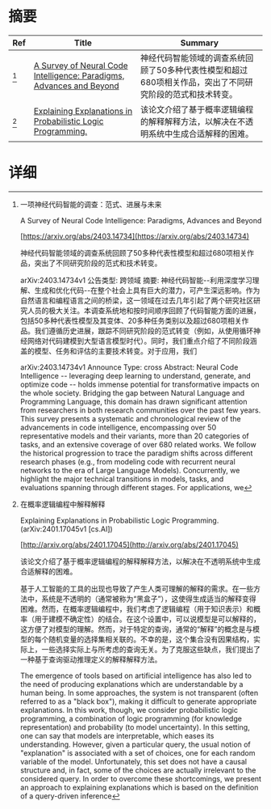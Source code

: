 # 摘要

| Ref | Title | Summary |
| --- | --- | --- |
| [^1] | [A Survey of Neural Code Intelligence: Paradigms, Advances and Beyond](https://arxiv.org/abs/2403.14734) | 神经代码智能领域的调查系统回顾了50多种代表性模型和超过680项相关作品，突出了不同研究阶段的范式和技术转变。 |
| [^2] | [Explaining Explanations in Probabilistic Logic Programming.](http://arxiv.org/abs/2401.17045) | 该论文介绍了基于概率逻辑编程的解释解释方法，以解决在不透明系统中生成合适解释的困难。 |

# 详细

[^1]: 一项神经代码智能的调查：范式、进展与未来

    A Survey of Neural Code Intelligence: Paradigms, Advances and Beyond

    [https://arxiv.org/abs/2403.14734](https://arxiv.org/abs/2403.14734)

    神经代码智能领域的调查系统回顾了50多种代表性模型和超过680项相关作品，突出了不同研究阶段的范式和技术转变。

    

    arXiv:2403.14734v1 公告类型: 跨领域 摘要: 神经代码智能--利用深度学习理解、生成和优化代码--在整个社会上具有巨大的潜力，可产生深远影响。作为自然语言和编程语言之间的桥梁，这一领域在过去几年引起了两个研究社区研究人员的极大关注。本调查系统地和按时间顺序回顾了代码智能方面的进展，包括50多种代表性模型及其变体、20多种任务类别以及超过680项相关作品。我们遵循历史进展，跟踪不同研究阶段的范式转变（例如，从使用循环神经网络对代码建模到大型语言模型时代）。同时，我们重点介绍了不同阶段涵盖的模型、任务和评估的主要技术转变。对于应用，我们

    arXiv:2403.14734v1 Announce Type: cross  Abstract: Neural Code Intelligence -- leveraging deep learning to understand, generate, and optimize code -- holds immense potential for transformative impacts on the whole society. Bridging the gap between Natural Language and Programming Language, this domain has drawn significant attention from researchers in both research communities over the past few years. This survey presents a systematic and chronological review of the advancements in code intelligence, encompassing over 50 representative models and their variants, more than 20 categories of tasks, and an extensive coverage of over 680 related works. We follow the historical progression to trace the paradigm shifts across different research phases (e.g., from modeling code with recurrent neural networks to the era of Large Language Models). Concurrently, we highlight the major technical transitions in models, tasks, and evaluations spanning through different stages. For applications, we 
    
[^2]: 在概率逻辑编程中解释解释

    Explaining Explanations in Probabilistic Logic Programming. (arXiv:2401.17045v1 [cs.AI])

    [http://arxiv.org/abs/2401.17045](http://arxiv.org/abs/2401.17045)

    该论文介绍了基于概率逻辑编程的解释解释方法，以解决在不透明系统中生成合适解释的困难。

    

    基于人工智能的工具的出现也导致了产生人类可理解的解释的需求。在一些方法中，系统是不透明的（通常被称为“黑盒子”），这使得生成适当的解释变得困难。然而，在概率逻辑编程中，我们考虑了逻辑编程（用于知识表示）和概率（用于建模不确定性）的结合。在这个设置中，可以说模型是可以解释的，这方便了对模型的理解。然而，对于特定的查询，通常的“解释”的概念是与模型的每个随机变量的选择集相关联的。不幸的是，这个集合没有因果结构，实际上，一些选择实际上与所考虑的查询无关。为了克服这些缺点，我们提出了一种基于查询驱动推理定义的解释解释方法。

    The emergence of tools based on artificial intelligence has also led to the need of producing explanations which are understandable by a human being. In some approaches, the system is not transparent (often referred to as a "black box"), making it difficult to generate appropriate explanations. In this work, though, we consider probabilistic logic programming, a combination of logic programming (for knowledge representation) and probability (to model uncertainty). In this setting, one can say that models are interpretable, which eases its understanding. However, given a particular query, the usual notion of "explanation" is associated with a set of choices, one for each random variable of the model. Unfortunately, this set does not have a causal structure and, in fact, some of the choices are actually irrelevant to the considered query. In order to overcome these shortcomings, we present an approach to explaining explanations which is based on the definition of a query-driven inference
    


